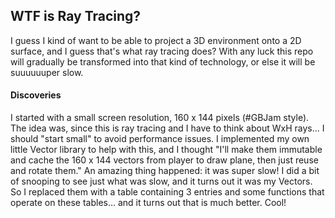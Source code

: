 WTF is Ray Tracing?
-------------------

I guess I kind of want to be able to project a 3D environment onto a 2D surface, and I guess that's what ray tracing does? With any luck this repo will gradually be transformed into that kind of technology, or else it will be suuuuuuper slow.

#### Discoveries ####

I started with a small screen resolution, 160 x 144 pixels (#GBJam style). The idea was, since this is ray tracing and I have to think about WxH rays... I should "start small" to avoid performance issues. I implemented my own little Vector library to help with this, and I thought "I'll make them immutable and cache the 160 x 144 vectors from player to draw plane, then just reuse and rotate them." An amazing thing happened: it was super slow! I did a bit of snooping to see just what was slow, and it turns out it was my Vectors. So I replaced them with a table containing 3 entries and some functions that operate on these tables... and it turns out that is much better. Cool!
